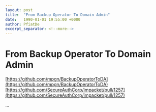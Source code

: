 ```yaml
---
layout: post
title:  "From Backup Operator To Domain Admin"
date:   1990-01-01 19:55:00 +0000
author: PfiatDe
excerpt_separator: <!--more-->
---
```


# From Backup Operator To Domain Admin
[https://github.com/mpgn/BackupOperatorToDA](https://github.com/mpgn/BackupOperatorToDA)
[https://github.com/SecureAuthCorp/impacket/pull/1257](https://github.com/SecureAuthCorp/impacket/pull/1257)

...
<!--more-->
